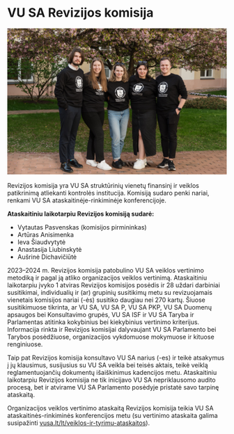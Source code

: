 # VU SA Revizijos komisija

![RK](../public/img/bendros-nuotraukos/revizija.jpg)

Revizijos komisija yra VU SA struktūrinių vienetų finansinį ir veiklos
patikrinimą atliekanti kontrolės institucija. Komisiją sudaro penki
nariai, renkami VU SA ataskaitinėje-rinkiminėje konferencijoje.

**Ataskaitiniu laikotarpiu Revizijos komisiją sudarė:**

- Vytautas Pasvenskas (komisijos pirmininkas)
- Artūras Anisimenka
- Ieva Šiaudvytytė
- Anastasija Liubinskytė
- Aušrinė Dichavičiūtė

2023–2024 m. Revizijos komisija patobulino VU SA veiklos vertinimo metodiką ir pagal ją atliko organizacijos veiklos vertinimą. Ataskaitiniu laikotarpiu įvyko 1 atviras Revizijos komisijos posėdis ir 28 uždari darbiniai susitikimai, individualių ir (ar) grupinių susitikimų metu su revizuojamais vienetais komisijos nariai (-ės) susitiko daugiau nei 270 kartų. Šiuose susitikimuose tikrinta, ar VU SA, VU SA P, VU SA PKP, VU SA Duomenų apsaugos bei Konsultavimo grupės, VU SA ISF ir VU SA Taryba ir Parlamentas atitinka kokybinius bei kiekybinius vertinimo kriterijus. Informacija rinkta ir Revizijos komisijai dalyvaujant VU SA Parlamento bei Tarybos posėdžiuose, organizacijos vykdomuose mokymuose ir kituose renginiuose.

Taip pat Revizijos komisija konsultavo VU SA narius (-es) ir teikė atsakymus į jų klausimus, susijusius su VU SA veikla bei teisės aktais, teikė veiklą reglamentuojančių dokumentų išaiškinimus kadencijos metu. Ataskaitiniu laikotarpiu Revizijos komisija ne tik inicijavo VU SA nepriklausomo audito procesą, bet ir atvirame VU SA Parlamento posėdyje pristatė savo tarpinę ataskaitą.

Organizacijos veiklos vertinimo ataskaitą Revizijos komisija teikia VU SA ataskaitinės-rinkiminės konferencijos metu (su vertinimo ataskaita galima susipažinti [vusa.lt/lt/veiklos-ir-tyrimu-ataskaitos](https://www.vusa.lt/lt/veiklos-ir-tyrimu-ataskaitos)).
